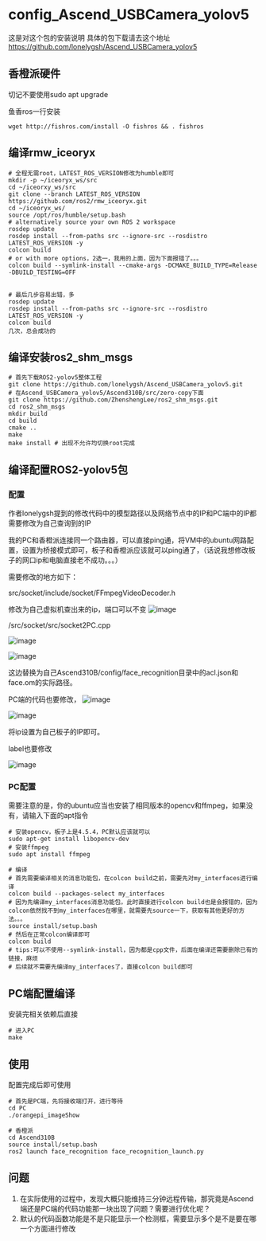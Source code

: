 # config_Ascend_USBCamera_yolov5
这是对这个包的安装说明
具体的包下载请去这个地址
https://github.com/lonelygsh/Ascend_USBCamera_yolov5
## 香橙派硬件

切记不要使用sudo apt upgrade

鱼香ros一行安装

```
wget http://fishros.com/install -O fishros && . fishros
```

## 编译rmw_iceoryx

```
# 全程无需root，LATEST_ROS_VERSION修改为humble即可
mkdir -p ~/iceoryx_ws/src
cd ~/iceorxy_ws/src
git clone --branch LATEST_ROS_VERSION https://github.com/ros2/rmw_iceoryx.git
cd ~/iceoryx_ws/
source /opt/ros/humble/setup.bash  
# alternatively source your own ROS 2 workspace
rosdep update
rosdep install --from-paths src --ignore-src --rosdistro LATEST_ROS_VERSION -y
colcon build
# or with more options，2选一，我用的上面，因为下面报错了。。。
colcon build --symlink-install --cmake-args -DCMAKE_BUILD_TYPE=Release -DBUILD_TESTING=OFF


# 最后几步容易出错，多
rosdep update
rosdep install --from-paths src --ignore-src --rosdistro LATEST_ROS_VERSION -y
colcon build
几次，总会成功的
```

## 编译安装ros2_shm_msgs

```
# 首先下载ROS2-yolov5整体工程
git clone https://github.com/lonelygsh/Ascend_USBCamera_yolov5.git
# 在Ascend_USBCamera_yolov5/Ascend310B/src/zero-copy下面
git clone https://github.com/ZhenshengLee/ros2_shm_msgs.git
cd ros2_shm_msgs
mkdir build
cd build
cmake ..
make
make install # 出现不允许均切换root完成
```



## 编译配置ROS2-yolov5包

### 配置

作者lonelygsh提到的修改代码中的模型路径以及网络节点中的IP和PC端中的IP都需要修改为自己查询到的IP

我的PC和香橙派连接同一个路由器，可以直接ping通，将VM中的ubuntu网路配置，设置为桥接模式即可，板子和香橙派应该就可以ping通了，（话说我想修改板子的网口ip和电脑直接老不成功。。。）

需要修改的地方如下：

src/socket/include/socket/FFmpegVideoDecoder.h

修改为自己虚拟机查出来的ip，端口可以不变
![image](https://github.com/XuLearner6/config_Ascend_USBCamera_yolov5/assets/129271489/31c2d158-5756-4dfe-bb4a-8dcacd77c385)



/src/socket/src/socket2PC.cpp

![image](https://github.com/XuLearner6/config_Ascend_USBCamera_yolov5/assets/129271489/5587992d-56a7-4a1a-b4af-8de2597111c2)

![image](https://github.com/XuLearner6/config_Ascend_USBCamera_yolov5/assets/129271489/b1d61b0b-aaec-4d4e-9ada-e58079481e34)



这边替换为自己Ascend310B/config/face_recognition目录中的acl.json和face.om的实际路径。

PC端的代码也要修改，
![image](https://github.com/XuLearner6/config_Ascend_USBCamera_yolov5/assets/129271489/16d85b92-ef79-4b71-88db-8e62021772b7)


![image](https://github.com/XuLearner6/config_Ascend_USBCamera_yolov5/assets/129271489/303cd1d7-987d-478b-9b17-1559e7bdfb6d)


将ip设置为自己板子的IP即可。

label也要修改

![image](https://github.com/XuLearner6/config_Ascend_USBCamera_yolov5/assets/129271489/6a9c0bc6-3ff5-413b-84bb-3a4f917e83ef)




### PC配置

需要注意的是，你的ubuntu应当也安装了相同版本的opencv和ffmpeg，如果没有，请输入下面的apt指令

```
# 安装opencv，板子上是4.5.4，PC默认应该就可以
sudo apt-get install libopencv-dev
# 安装ffmpeg
sudo apt install ffmpeg
```



```
# 编译
# 首先需要编译相关的消息功能包，在colcon build之前，需要先对my_interfaces进行编译
colcon build --packages-select my_interfaces
# 因为先编译my_interfaces消息功能包，此时直接进行colcon build也是会报错的，因为colcon依然找不到my_interfaces在哪里，就需要先source一下，获取有其他更好的方法。。。
source install/setup.bash
# 然后在正常colcon编译即可
colcon build
# tips:可以不使用--symlink-install，因为都是cpp文件，后面在编译还需要删除已有的链接，麻烦
# 后续就不需要先编译my_interfaces了，直接colcon build即可
```

## PC端配置编译

安装完相关依赖后直接

```
# 进入PC
make
```

## 使用

配置完成后即可使用

```
# 首先是PC端，先将接收端打开，进行等待
cd PC
./orangepi_imageShow

# 香橙派
cd Ascend310B
source install/setup.bash
ros2 launch face_recognition face_recognition_launch.py
```



## 问题

1. 在实际使用的过程中，发现大概只能维持三分钟远程传输，那究竟是Ascend端还是PC端的代码功能那一块出现了问题？需要进行优化呢？
2. 默认的代码函数功能是不是只能显示一个检测框，需要显示多个是不是要在哪一个方面进行修改


